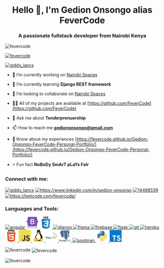 <h1 align="center">Hello 👋, I'm Gedion Onsongo alias FeverCode</h1>
<h3 align="center">A passionate fullstack developer from Nairobi Kenya</h3>

<p align="left"> <img src="https://komarev.com/ghpvc/?username=fevercode&label=Profile%20views&color=0e75b6&style=flat" alt="fevercode" /> </p>

<p align="left"> <a href="https://github.com/ryo-ma/github-profile-trophy"><img src="https://github-profile-trophy.vercel.app/?username=fevercode" alt="fevercode" /></a> </p>

<p align="left"> <a href="https://twitter.com/giddy_lancs" target="blank"><img src="https://img.shields.io/twitter/follow/giddy_lancs?logo=twitter&style=for-the-badge" alt="giddy_lancs" /></a> </p>

- 🔭 I’m currently working on [Nairobi Spaces](https://nairobi-spaces.herokuapp.com/)

- 🌱 I’m currently learning **Django REST framework**

- 👯 I’m looking to collaborate on [Nairobi Spaces](https://nairobi-spaces.herokuapp.com/)

- 👨‍💻 All of my projects are available at [https://github.com/FeverCode](https://github.com/FeverCode)

- 💬 Ask me about **Tenderprenuership**

- 📫 How to reach me **gediononsongo@gmail.com**

- 📄 Know about my experiences [https://fevercode.github.io/Gedion-Onsongo-FeverCode-Personal-Portfolio/](https://fevercode.github.io/Gedion-Onsongo-FeverCode-Personal-Portfolio/)

- ⚡ Fun fact **NoBoDy SmArT pLaYs FaIr**

<h3 align="left">Connect with me:</h3>
<p align="left">
<a href="https://twitter.com/giddy_lancs" target="blank"><img align="center" src="https://raw.githubusercontent.com/rahuldkjain/github-profile-readme-generator/master/src/images/icons/Social/twitter.svg" alt="giddy_lancs" height="30" width="40" /></a>
<a href="https://linkedin.com/in/https://www.linkedin.com/in/gedion-onsongo" target="blank"><img align="center" src="https://raw.githubusercontent.com/rahuldkjain/github-profile-readme-generator/master/src/images/icons/Social/linked-in-alt.svg" alt="https://www.linkedin.com/in/gedion-onsongo" height="30" width="40" /></a>
<a href="https://stackoverflow.com/users/14488539" target="blank"><img align="center" src="https://raw.githubusercontent.com/rahuldkjain/github-profile-readme-generator/master/src/images/icons/Social/stack-overflow.svg" alt="14488539" height="30" width="40" /></a>
<a href="https://www.leetcode.com/https://leetcode.com/fevercode/" target="blank"><img align="center" src="https://raw.githubusercontent.com/rahuldkjain/github-profile-readme-generator/master/src/images/icons/Social/leet-code.svg" alt="https://leetcode.com/fevercode/" height="30" width="40" /></a>
</p>

<h3 align="left">Languages and Tools:</h3>
<p align="left"> <a href="https://angular.io" target="_blank" rel="noreferrer"> <img src="https://angular.io/assets/images/logos/angular/angular.svg" alt="angular" width="40" height="40"/> </a> <a href="https://getbootstrap.com" target="_blank" rel="noreferrer"> <img src="https://raw.githubusercontent.com/devicons/devicon/master/icons/bootstrap/bootstrap-plain-wordmark.svg" alt="bootstrap" width="40" height="40"/> </a> <a href="https://www.w3schools.com/css/" target="_blank" rel="noreferrer"> <img src="https://raw.githubusercontent.com/devicons/devicon/master/icons/css3/css3-original-wordmark.svg" alt="css3" width="40" height="40"/> </a> <a href="https://www.djangoproject.com/" target="_blank" rel="noreferrer"> <img src=https://user-images.githubusercontent.com/66039545/181914609-33e72551-6d7c-422f-b55b-5345b02cde46.png" alt="django" width="40" height="40"/> </a> <a href="https://www.figma.com/" target="_blank" rel="noreferrer"> <img src="https://www.vectorlogo.zone/logos/figma/figma-icon.svg" alt="figma" width="40" height="40"/> </a> <a href="https://firebase.google.com/" target="_blank" rel="noreferrer"> <img src="https://www.vectorlogo.zone/logos/firebase/firebase-icon.svg" alt="firebase" width="40" height="40"/> </a> <a href="https://flask.palletsprojects.com/" target="_blank" rel="noreferrer"> <img src="https://www.vectorlogo.zone/logos/pocoo_flask/pocoo_flask-icon.svg" alt="flask" width="40" height="40"/> </a> <a href="https://git-scm.com/" target="_blank" rel="noreferrer"> <img src="https://www.vectorlogo.zone/logos/git-scm/git-scm-icon.svg" alt="git" width="40" height="40"/> </a> <a href="https://heroku.com" target="_blank" rel="noreferrer"> <img src="https://www.vectorlogo.zone/logos/heroku/heroku-icon.svg" alt="heroku" width="40" height="40"/> </a> <a href="https://www.w3.org/html/" target="_blank" rel="noreferrer"> <img src="https://raw.githubusercontent.com/devicons/devicon/master/icons/html5/html5-original-wordmark.svg" alt="html5" width="40" height="40"/> </a> <a href="https://developer.mozilla.org/en-US/docs/Web/JavaScript" target="_blank" rel="noreferrer"> <img src="https://raw.githubusercontent.com/devicons/devicon/master/icons/javascript/javascript-original.svg" alt="javascript" width="40" height="40"/> </a> <a href="https://www.linux.org/" target="_blank" rel="noreferrer"> <img src="https://raw.githubusercontent.com/devicons/devicon/master/icons/linux/linux-original.svg" alt="linux" width="40" height="40"/> </a> <a href="https://www.mysql.com/" target="_blank" rel="noreferrer"> <img src="https://raw.githubusercontent.com/devicons/devicon/master/icons/mysql/mysql-original-wordmark.svg" alt="mysql" width="40" height="40"/> </a> <a href="https://www.postgresql.org" target="_blank" rel="noreferrer"> <img src="https://raw.githubusercontent.com/devicons/devicon/master/icons/postgresql/postgresql-original-wordmark.svg" alt="postgresql" width="40" height="40"/> </a> <a href="https://postman.com" target="_blank" rel="noreferrer"> <img src="https://www.vectorlogo.zone/logos/getpostman/getpostman-icon.svg" alt="postman" width="40" height="40"/> </a> <a href="https://www.python.org" target="_blank" rel="noreferrer"> <img src="https://raw.githubusercontent.com/devicons/devicon/master/icons/python/python-original.svg" alt="python" width="40" height="40"/> </a> <a href="https://www.typescriptlang.org/" target="_blank" rel="noreferrer"> <img src="https://raw.githubusercontent.com/devicons/devicon/master/icons/typescript/typescript-original.svg" alt="typescript" width="40" height="40"/> </a> </p>

<p><img align="left" src="https://github-readme-stats.vercel.app/api/top-langs?username=fevercode&show_icons=true&locale=en&layout=compact" alt="fevercode" /></p>

<p>&nbsp;<img align="center" src="https://github-readme-stats.vercel.app/api?username=fevercode&show_icons=true&locale=en" alt="fevercode" /></p>

<p><img align="center" src="https://github-readme-streak-stats.herokuapp.com/?user=fevercode&" alt="fevercode" /></p>

